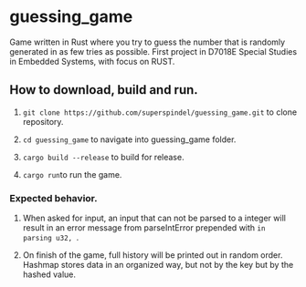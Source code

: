 guessing_game
======
Game written in Rust where you try to guess the number that is randomly generated in as few tries as possible. First project in D7018E Special Studies in Embedded Systems, with focus on RUST.

## How to download, build and run.

1. `git clone https://github.com/superspindel/guessing_game.git` to clone repository.

2. `cd guessing_game` to navigate into guessing_game folder.

3. `cargo build --release` to build for release.

4. `cargo run`to run the game.

### Expected behavior.

1. When asked for input, an input that can not be parsed to a integer will result in an error message from parseIntError prepended with `in parsing u32, `.

2. On finish of the game, full history will be printed out in random order. Hashmap stores data in an organized way, but not by the key but by the hashed value.
